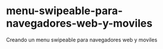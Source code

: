 menu-swipeable-para-navegadores-web-y-moviles
=============================================

Creando un menu swipeable para navegadores web y moviles
